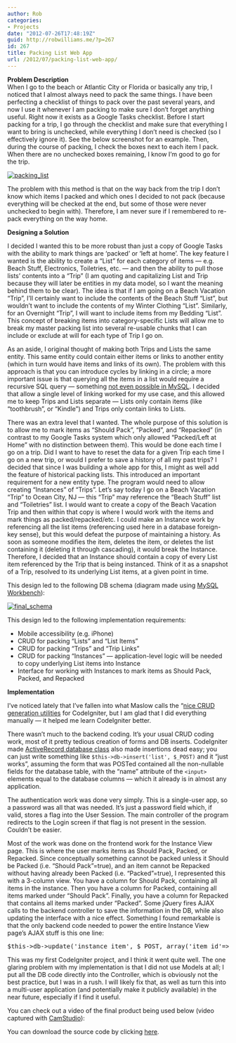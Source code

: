 ```yaml
---
author: Rob
categories:
- Projects
date: "2012-07-26T17:48:19Z"
guid: http://robwilliams.me/?p=267
id: 267
title: Packing List Web App
url: /2012/07/packing-list-web-app/
---
```

**Problem Description**  
When I go to the beach or Atlantic City or Florida or basically any trip, I noticed that I almost always need to pack the same things. I have been perfecting a checklist of things to pack over the past several years, and now I use it whenever I am packing to make sure I don’t forget anything useful. Right now it exists as a Google Tasks checklist. Before I start packing for a trip, I go through the checklist and make sure that everything I want to bring is unchecked, while everything I don’t need is checked (so I effectively ignore it). See the below screenshot for an example. Then, during the course of packing, I check the boxes next to each item I pack. When there are no unchecked boxes remaining, I know I’m good to go for the trip.

[![packing_list](/wp-content/uploads/2012/07/packing_list-69x300.jpg)](/wp-content/uploads/2012/07/packing_list.jpg)

The problem with this method is that on the way back from the trip I don’t know which items I packed and which ones I decided to not pack (because everything will be checked at the end, but some of those were never unchecked to begin with). Therefore, I am never sure if I remembered to re-pack everything on the way home.

**Designing a Solution**

I decided I wanted this to be more robust than just a copy of Google Tasks with the ability to mark things are ‘packed’ or ‘left at home’. The key feature I wanted is the ability to create a “List” for each category of items — e.g. Beach Stuff, Electronics, Toiletries, etc. — and then the ability to pull those lists’ contents into a “Trip” (I am quoting and capitalizing List and Trip because they will later be entities in my data model, so I want the meaning behind them to be clear). The idea is that if I am going on a Beach Vacation “Trip”, I’ll certainly want to include the contents of the Beach Stuff “List”, but wouldn’t want to include the contents of my Winter Clothing “List”. Similarly, for an Overnight “Trip”, I will want to include items from my Bedding “List”. This concept of breaking items into category-specific Lists will allow me to break my master packing list into several re-usable chunks that I can include or exclude at will for each type of Trip I go on.

As an aside, I original thought of making both Trips and Lists the same entity. This same entity could contain either items or links to another entity (which in turn would have items and links of its own). The problem with this approach is that you can introduce cycles by linking in a circle; a more important issue is that querying all the items in a list would require a recursive SQL query — something [not even possible in MySQL](http://stackoverflow.com/questions/3704130/recursive-mysql-query/3704175#3704175). I decided that allow a single level of linking worked for my use case, and this allowed me to keep Trips and Lists separate — Lists only contain items (like “toothbrush”, or “Kindle”) and Trips only contain links to Lists.

There was an extra level that I wanted. The whole purpose of this solution is to allow me to mark items as “Should Pack”, “Packed”, and “Repacked” (in contrast to my Google Tasks system which only allowed “Packed/Left at Home” with no distinction between them). This would be done each time I go on a trip. Did I want to have to reset the data for a given Trip each time I go on a new trip, or would I prefer to save a history of all my past trips? I decided that since I was building a whole app for this, I might as well add the feature of historical packing lists. This introduced an important requirement for a new entity type. The program would need to allow creating “Instances” of “Trips”. Let’s say today I go on a Beach Vacation “Trip” to Ocean City, NJ — this “Trip” may reference the “Beach Stuff” list and “Toiletries” list. I would want to create a copy of the Beach Vacation Trip and then within that copy is where I would work with the items and mark things as packed/repacked/etc. I could make an Instance work by referencing all the list items (referencing used here in a database foreign-key sense), but this would defeat the purpose of maintaining a history. As soon as someone modifies the item, deletes the item, or deletes the list containing it (deleting it through cascading), it would break the Instance. Therefore, I decided that an Instance should contain a copy of every List item referenced by the Trip that is being instanced. Think of it as a snapshot of a Trip, resolved to its underlying List items, at a given point in time.

This design led to the following DB schema (diagram made using [MySQL Workbench](http://www.mysql.com/products/workbench/ "MySQL Workbench")):

[![final_schema](/wp-content/uploads/2012/07/final_schema-300x140.jpg)](/wp-content/uploads/2012/07/final_schema.jpg)

This design led to the following implementation requirements:

  * Mobile accessibility (e.g. iPhone)
  * CRUD for packing “Lists” and “List Items”
  * CRUD for packing “Trips” and “Trip Links”
  * CRUD for packing “Instances” — application-level logic will be needed to copy underlying List items into Instance
  * Interface for working with Instances to mark items as Should Pack, Packed, and Repacked

**Implementation**

I’ve noticed lately that I’ve fallen into what Maslow calls the “[nice CRUD generation utilities](http://www.grocerycrud.com/) for CodeIgniter, but I am glad that I did everything manually — it helped me learn CodeIgniter better.

There wasn’t much to the backend coding. It’s your usual CRUD coding work, most of it pretty tedious creation of forms and DB inserts. CodeIgniter made [ActiveRecord database class](http://codeigniter.com/user_guide/database/active_record.html) also made insertions dead easy; you can just write something like `$this->db->insert('list', $_POST)` and it “just works”, assuming the form that was POSTed contained all the non-nullable fields for the database table, with the “name” attribute of the `<input>` elements equal to the database columns — which it already is in almost any application.

The authentication work was done very simply. This is a single-user app, so a password was all that was needed. It’s just a password field which, if valid, stores a flag into the User Session. The main controller of the program redirects to the Login screen if that flag is not present in the session. Couldn’t be easier.

Most of the work was done on the frontend work for the Instance View page. This is where the user marks items as Should Pack, Packed, or Repacked. Since conceptually something cannot be packed unless it Should be Packed (i.e. “Should Pack”=true), and an item cannot be Repacked without having already been Packed (i.e. “Packed”=true), I represented this with a 3-column view. You have a column for Should Pack, containing all items in the instance. Then you have a column for Packed, containing all items marked under “Should Pack”. Finally, you have a column for Repacked that contains all items marked under “Packed”. Some jQuery fires AJAX calls to the backend controller to save the information in the DB, while also updating the interface with a nice effect. Something I found remarkable is that the only backend code needed to power the entire Instance View page’s AJAX stuff is this one line:

<pre lang="php">$this-&gt;db-&gt;update('instance_item', $_POST, array('item_id'=&gt;$_POST['item_id']));</pre>

This was my first CodeIgniter project, and I think it went quite well. The one glaring problem with my implementation is that I did not use Models at all; I put all the DB code directly into the Controller, which is obviously not the best practice, but I was in a rush. I will likely fix that, as well as turn this into a multi-user application (and potentially make it publicly available) in the near future, especially if I find it useful.

You can check out a video of the final product being used below (video captured with [CamStudio](http://camstudio.org/ "CamStudio Home Page")):



You can download the source code by clicking [here](/weekly/pack.zip "Pack Source Code ZIP File").